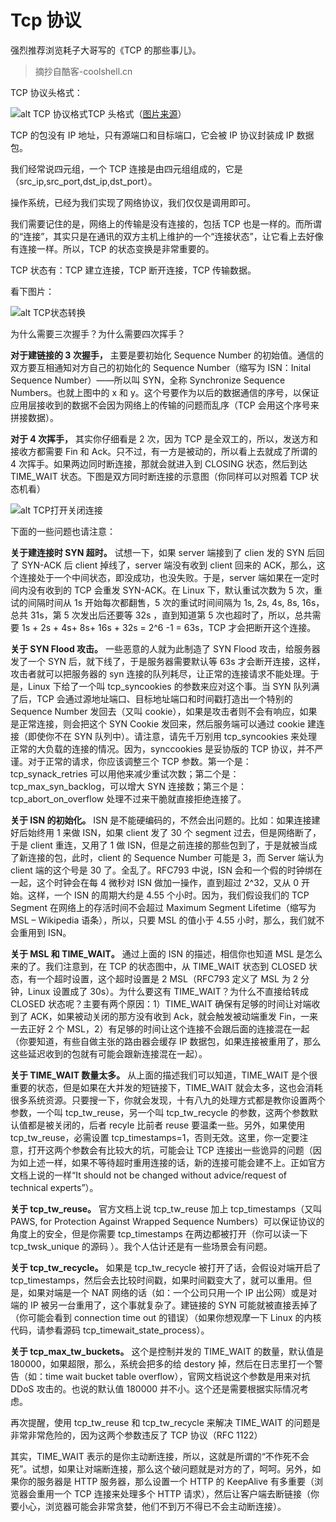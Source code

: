 # Tcp 协议

强烈推荐浏览耗子大哥写的《TCP 的那些事儿》。

> 摘抄自酷客-coolshell.cn

TCP 协议头格式：

![alt TCP 协议格式](https://ant.91demo.top/imgs/tcp-header.png)TCP 头格式（[图片来源](http://nmap.org/book/tcpip-ref.html)）

TCP 的包没有 IP 地址，只有源端口和目标端口，它会被 IP 协议封装成 IP 数据包。

我们经常说四元组，一个 TCP 连接是由四元组组成的，它是（src_ip,src_port,dst_ip,dst_port）。

操作系统，已经为我们实现了网络协议，我们仅仅是调用即可。

我们需要记住的是，网络上的传输是没有连接的，包括 TCP 也是一样的。而所谓的“连接”，其实只是在通讯的双方主机上维护的一个“连接状态”，让它看上去好像有连接一样。所以，TCP 的状态变换是非常重要的。

TCP 状态有：TCP 建立连接，TCP 断开连接，TCP 传输数据。

看下图片：

![alt TCP状态转换](https://ant.91demo.top/imgs/tcpfsm.png)

为什么需要三次握手？为什么需要四次挥手？

**对于建链接的 3 次握手，** 主要是要初始化 Sequence Number 的初始值。通信的双方要互相通知对方自己的初始化的 Sequence Number（缩写为 ISN：Inital Sequence Number）——所以叫 SYN，全称 Synchronize Sequence Numbers。也就上图中的 x 和 y。这个号要作为以后的数据通信的序号，以保证应用层接收到的数据不会因为网络上的传输的问题而乱序（TCP 会用这个序号来拼接数据）。

**对于 4 次挥手，** 其实你仔细看是 2 次，因为 TCP 是全双工的，所以，发送方和接收方都需要 Fin 和 Ack。只不过，有一方是被动的，所以看上去就成了所谓的 4 次挥手。如果两边同时断连接，那就会就进入到 CLOSING 状态，然后到达 TIME_WAIT 状态。下图是双方同时断连接的示意图（你同样可以对照着 TCP 状态机看）

![alt TCP打开关闭连接](https://ant.91demo.top/imgs/tcp_open_close.jpg)

下面的一些问题也请注意：

**关于建连接时 SYN 超时。** 试想一下，如果 server 端接到了 clien 发的 SYN 后回了 SYN-ACK 后 client 掉线了，server 端没有收到 client 回来的 ACK，那么，这个连接处于一个中间状态，即没成功，也没失败。于是，server 端如果在一定时间内没有收到的 TCP 会重发 SYN-ACK。在 Linux 下，默认重试次数为 5 次，重试的间隔时间从 1s 开始每次都翻售，5 次的重试时间间隔为 1s, 2s, 4s, 8s, 16s，总共 31s，第 5 次发出后还要等 32s ，直到知道第 5 次也超时了，所以，总共需要 1s + 2s + 4s+ 8s+ 16s + 32s = 2^6 -1 = 63s，TCP 才会把断开这个连接。

**关于 SYN Flood 攻击。** 一些恶意的人就为此制造了 SYN Flood 攻击，给服务器发了一个 SYN 后，就下线了，于是服务器需要默认等 63s 才会断开连接，这样，攻击者就可以把服务器的 syn 连接的队列耗尽，让正常的连接请求不能处理。于是，Linux 下给了一个叫 tcp_syncookies 的参数来应对这个事。当 SYN 队列满了后，TCP 会通过源地址端口、目标地址端口和时间戳打造出一个特别的 Sequence Number 发回去（又叫 cookie），如果是攻击者则不会有响应，如果是正常连接，则会把这个 SYN Cookie 发回来，然后服务端可以通过 cookie 建连接（即使你不在 SYN 队列中）。请注意，请先千万别用 tcp_syncookies 来处理正常的大负载的连接的情况。因为，synccookies 是妥协版的 TCP 协议，并不严谨。对于正常的请求，你应该调整三个 TCP 参数。第一个是：tcp_synack_retries 可以用他来减少重试次数；第二个是：tcp_max_syn_backlog，可以增大 SYN 连接数；第三个是：tcp_abort_on_overflow 处理不过来干脆就直接拒绝连接了。

**关于 ISN 的初始化。** ISN 是不能硬编码的，不然会出问题的。比如：如果连接建好后始终用 1 来做 ISN，如果 client 发了 30 个 segment 过去，但是网络断了，于是 client 重连，又用了 1 做 ISN，但是之前连接的那些包到了，于是就被当成了新连接的包，此时，client 的 Sequence Number 可能是 3，而 Server 端认为 client 端的这个号是 30 了。全乱了。RFC793 中说，ISN 会和一个假的时钟绑在一起，这个时钟会在每 4 微秒对 ISN 做加一操作，直到超过 2^32，又从 0 开始。这样，一个 ISN 的周期大约是 4.55 个小时。因为，我们假设我们的 TCP Segment 在网络上的存活时间不会超过 Maximum Segment Lifetime（缩写为 MSL – Wikipedia 语条），所以，只要 MSL 的值小于 4.55 小时，那么，我们就不会重用到 ISN。

**关于 MSL 和 TIME_WAIT。** 通过上面的 ISN 的描述，相信你也知道 MSL 是怎么来的了。我们注意到，在 TCP 的状态图中，从 TIME_WAIT 状态到 CLOSED 状态，有一个超时设置，这个超时设置是 2 MSL（RFC793 定义了 MSL 为 2 分钟，Linux 设置成了 30s）。为什么要这有 TIME_WAIT？为什么不直接给转成 CLOSED 状态呢？主要有两个原因：1）TIME_WAIT 确保有足够的时间让对端收到了 ACK，如果被动关闭的那方没有收到 Ack，就会触发被动端重发 Fin，一来一去正好 2 个 MSL，2）有足够的时间让这个连接不会跟后面的连接混在一起（你要知道，有些自做主张的路由器会缓存 IP 数据包，如果连接被重用了，那么这些延迟收到的包就有可能会跟新连接混在一起）。

**关于 TIME_WAIT 数量太多。** 从上面的描述我们可以知道，TIME_WAIT 是个很重要的状态，但是如果在大并发的短链接下，TIME_WAIT 就会太多，这也会消耗很多系统资源。只要搜一下，你就会发现，十有八九的处理方式都是教你设置两个参数，一个叫 tcp_tw_reuse，另一个叫 tcp_tw_recycle 的参数，这两个参数默认值都是被关闭的，后者 recyle 比前者 reuse 要温柔一些。另外，如果使用 tcp_tw_reuse，必需设置 tcp_timestamps=1，否则无效。这里，你一定要注意，打开这两个参数会有比较大的坑，可能会让 TCP 连接出一些诡异的问题（因为如上述一样，如果不等待超时重用连接的话，新的连接可能会建不上。正如官方文档上说的一样“It should not be changed without advice/request of technical experts”）。

**关于 tcp_tw_reuse。** 官方文档上说 tcp_tw_reuse 加上 tcp_timestamps（又叫 PAWS, for Protection Against Wrapped Sequence Numbers）可以保证协议的角度上的安全，但是你需要 tcp_timestamps 在两边都被打开（你可以读一下 tcp_twsk_unique 的源码 ）。我个人估计还是有一些场景会有问题。

**关于 tcp_tw_recycle。** 如果是 tcp_tw_recycle 被打开了话，会假设对端开启了 tcp_timestamps，然后会去比较时间戳，如果时间戳变大了，就可以重用。但是，如果对端是一个 NAT 网络的话（如：一个公司只用一个 IP 出公网）或是对端的 IP 被另一台重用了，这个事就复杂了。建链接的 SYN 可能就被直接丢掉了（你可能会看到 connection time out 的错误）（如果你想观摩一下 Linux 的内核代码，请参看源码 tcp_timewait_state_process）。

**关于 tcp_max_tw_buckets。** 这个是控制并发的 TIME_WAIT 的数量，默认值是 180000，如果超限，那么，系统会把多的给 destory 掉，然后在日志里打一个警告（如：time wait bucket table overflow），官网文档说这个参数是用来对抗 DDoS 攻击的。也说的默认值 180000 并不小。这个还是需要根据实际情况考虑。

再次提醒，使用 tcp_tw_reuse 和 tcp_tw_recycle 来解决 TIME_WAIT 的问题是非常非常危险的，因为这两个参数违反了 TCP 协议（RFC 1122）

其实，TIME_WAIT 表示的是你主动断连接，所以，这就是所谓的“不作死不会死”。试想，如果让对端断连接，那么这个破问题就是对方的了，呵呵。另外，如果你的服务器是 HTTP 服务器，那么设置一个 HTTP 的 KeepAlive 有多重要（浏览器会重用一个 TCP 连接来处理多个 HTTP 请求），然后让客户端去断链接（你要小心，浏览器可能会非常贪婪，他们不到万不得已不会主动断连接）。
